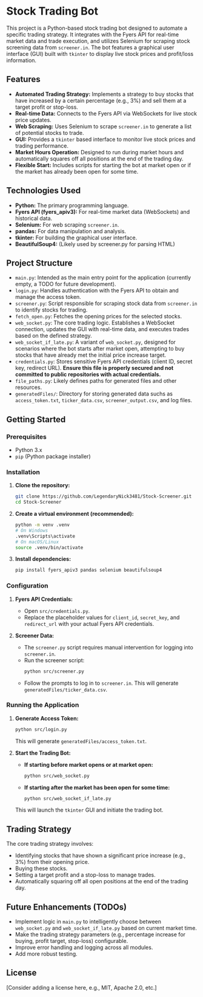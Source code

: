 # Stock Trading Bot

This project is a Python-based stock trading bot designed to automate a specific trading strategy. It integrates with the Fyers API for real-time market data and trade execution, and utilizes Selenium for scraping stock screening data from `screener.in`. The bot features a graphical user interface (GUI) built with `tkinter` to display live stock prices and profit/loss information.

## Features

*   **Automated Trading Strategy:** Implements a strategy to buy stocks that have increased by a certain percentage (e.g., 3%) and sell them at a target profit or stop-loss.
*   **Real-time Data:** Connects to the Fyers API via WebSockets for live stock price updates.
*   **Web Scraping:** Uses Selenium to scrape `screener.in` to generate a list of potential stocks to trade.
*   **GUI:** Provides a `tkinter` based interface to monitor live stock prices and trading performance.
*   **Market Hours Operation:** Designed to run during market hours and automatically squares off all positions at the end of the trading day.
*   **Flexible Start:** Includes scripts for starting the bot at market open or if the market has already been open for some time.

## Technologies Used

*   **Python:** The primary programming language.
*   **Fyers API (fyers_apiv3):** For real-time market data (WebSockets) and historical data.
*   **Selenium:** For web scraping `screener.in`.
*   **pandas:** For data manipulation and analysis.
*   **tkinter:** For building the graphical user interface.
*   **BeautifulSoup4:** (Likely used by screener.py for parsing HTML)

## Project Structure

*   `main.py`: Intended as the main entry point for the application (currently empty, a TODO for future development).
*   `login.py`: Handles authentication with the Fyers API to obtain and manage the access token.
*   `screener.py`: Script responsible for scraping stock data from `screener.in` to identify stocks for trading.
*   `fetch_open.py`: Fetches the opening prices for the selected stocks.
*   `web_socket.py`: The core trading logic. Establishes a WebSocket connection, updates the GUI with real-time data, and executes trades based on the defined strategy.
*   `web_socket_if_late.py`: A variant of `web_socket.py`, designed for scenarios where the bot starts after market open, attempting to buy stocks that have already met the initial price increase target.
*   `credentials.py`: Stores sensitive Fyers API credentials (client ID, secret key, redirect URL). **Ensure this file is properly secured and not committed to public repositories with actual credentials.**
*   `file_paths.py`: Likely defines paths for generated files and other resources.
*   `generatedFiles/`: Directory for storing generated data suchs as `access_token.txt`, `ticker_data.csv`, `screener_output.csv`, and log files.

## Getting Started

### Prerequisites

*   Python 3.x
*   `pip` (Python package installer)

### Installation

1.  **Clone the repository:**
    ```bash
    git clone https://github.com/LegendaryNick3481/Stock-Screener.git
    cd Stock-Screener
    ```

2.  **Create a virtual environment (recommended):**
    ```bash
    python -m venv .venv
    # On Windows
    .venv\Scripts\activate
    # On macOS/Linux
    source .venv/bin/activate
    ```

3.  **Install dependencies:**
    ```bash
    pip install fyers_apiv3 pandas selenium beautifulsoup4
    ```

### Configuration

1.  **Fyers API Credentials:**
    *   Open `src/credentials.py`.
    *   Replace the placeholder values for `client_id`, `secret_key`, and `redirect_url` with your actual Fyers API credentials.

2.  **Screener Data:**
    *   The `screener.py` script requires manual intervention for logging into `screener.in`.
    *   Run the screener script:
        ```bash
        python src/screener.py
        ```
    *   Follow the prompts to log in to `screener.in`. This will generate `generatedFiles/ticker_data.csv`.

### Running the Application

1.  **Generate Access Token:**
    ```bash
    python src/login.py
    ```
    This will generate `generatedFiles/access_token.txt`.

2.  **Start the Trading Bot:**

    *   **If starting before market opens or at market open:**
        ```bash
        python src/web_socket.py
        ```

    *   **If starting after the market has been open for some time:**
        ```bash
        python src/web_socket_if_late.py
        ```

    This will launch the `tkinter` GUI and initiate the trading bot.

## Trading Strategy

The core trading strategy involves:
*   Identifying stocks that have shown a significant price increase (e.g., 3%) from their opening price.
*   Buying these stocks.
*   Setting a target profit and a stop-loss to manage trades.
*   Automatically squaring off all open positions at the end of the trading day.

## Future Enhancements (TODOs)

*   Implement logic in `main.py` to intelligently choose between `web_socket.py` and `web_socket_if_late.py` based on current market time.
*   Make the trading strategy parameters (e.g., percentage increase for buying, profit target, stop-loss) configurable.
*   Improve error handling and logging across all modules.
*   Add more robust testing.

## License

[Consider adding a license here, e.g., MIT, Apache 2.0, etc.]